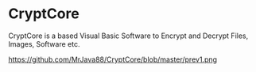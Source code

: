 # CryptCore
CryptCore is a based Visual Basic Software to Encrypt and Decrypt Files, Images, Software etc.

https://github.com/MrJava88/CryptCore/blob/master/prev1.png
